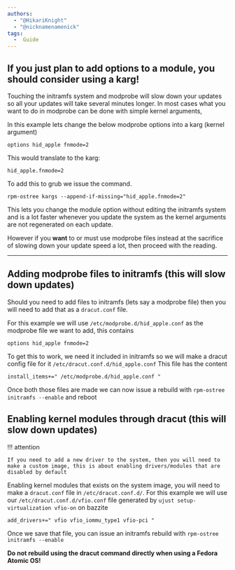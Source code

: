 ```yaml
---
authors:
  - "@HikariKnight"
  - "@nicknamenamenick"
tags:
  -  Guide
---
```


## If you just plan to add options to a module, you should consider using a karg!
Touching the initramfs system and modprobe will slow down your updates so all your updates will take several minutes longer. In most cases what you want to do in modprobe can be done with simple kernel arguments,

In this example lets change the below modprobe options into a karg (kernel argument) 
```
options hid_apple fnmode=2
```
This would translate to the karg:
```
hid_apple.fnmode=2
```
To add this to grub we issue the command.
```
rpm-ostree kargs --append-if-missing="hid_apple.fnmode=2"
```
This lets you change the module option without editing the initramfs system and is a lot faster whenever you update the system as the kernel arguments are not regenerated on each update.

However if you __want__ to or must use modprobe files instead at the sacrifice of slowing down your update speed a lot, then proceed with the reading.

---

## Adding modprobe files to initramfs (this will slow down updates)
Should you need to add files to initramfs (lets say a modprobe file) then you will need to add that as a `dracut.conf` file.

For this example we will use `/etc/modprobe.d/hid_apple.conf` as the modprobe file we want to add, this contains
```
options hid_apple fnmode=2
```

To get this to work, we need it included in initramfs so we will make a dracut config file for it `/etc/dracut.conf.d/hid_apple.conf`
This file has the content
```
install_items+=" /etc/modprobe.d/hid_apple.conf "
```
Once both those files are made we can now issue a rebuild with
`rpm-ostree initramfs --enable`
and reboot

## Enabling kernel modules through  dracut (this will slow down updates)
!!! attention 
    
    If you need to add a new driver to the system, then you will need to make a custom image, this is about enabling drivers/modules that are disabled by default

Enabling kernel modules that exists on the system image, you will need to make a `dracut.conf` file in `/etc/dracut.conf.d/`.
For this example we will use our `/etc/dracut.conf.d/vfio.conf` file generated by 
`ujust setup-virtualization vfio-on` on bazzite
```
add_drivers+=" vfio vfio_iommu_type1 vfio-pci "
```

Once we save that file, you can issue an initramfs rebuild with 
`rpm-ostree initramfs --enable`

**Do not rebuild using the dracut command directly when using a Fedora Atomic OS!**

